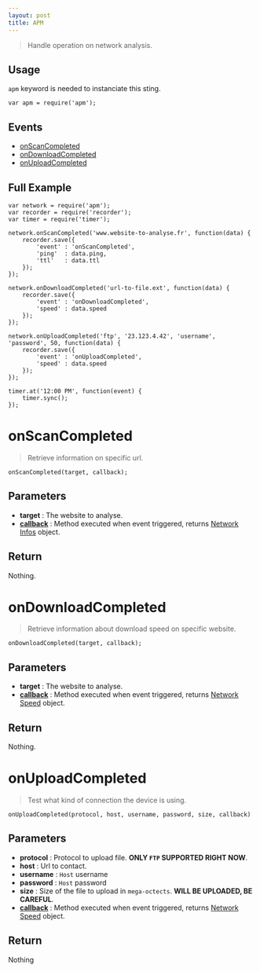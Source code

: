 ```yaml
---
layout: post
title: APM
---
```


> Handle operation on network analysis.

Usage
-----

`apm` keyword is needed to instanciate this sting.

	var apm = require('apm');

Events
------

- [onScanCompleted](#onscancompleted)
- [onDownloadCompleted](#ondownloadcompleted)
- [onUploadCompleted](#onuploadcompleted)

Full Example
------------

    var network = require('apm');
    var recorder = require('recorder');
    var timer = require('timer');

    network.onScanCompleted('www.website-to-analyse.fr', function(data) {
        recorder.save({
            'event' : 'onScanCompleted',
            'ping'  : data.ping,
            'ttl'   : data.ttl
        });
    });

    network.onDownloadCompleted('url-to-file.ext', function(data) {
        recorder.save({
            'event' : 'onDownloadCompleted',
            'speed' : data.speed
        });
    });

    network.onUploadCompleted('ftp', '23.123.4.42', 'username', 'password', 50, function(data) {
        recorder.save({
            'event' : 'onUploadCompleted',
            'speed' : data.speed
        });
    });

    timer.at('12:00 PM', function(event) {
        timer.sync();
    });

onScanCompleted
===============

> Retrieve information on specific url.

    onScanCompleted(target, callback);

Parameters
----------

- __target__ : The website to analyse.
- __[callback](../../extra/callback.html)__ : Method executed when event triggered, returns [Network Infos](apmData.html) object.

Return
------

Nothing.
  
onDownloadCompleted
===================

> Retrieve information about download speed on specific website.

    onDownloadCompleted(target, callback);

Parameters
----------

- __target__ : The website to analyse.
- __[callback](../../extra/callback.html)__ : Method executed when event triggered, returns [Network Speed](apmSpeedData.html) object.

Return
------

Nothing.

onUploadCompleted
=================

> Test what kind of connection the device is using.

    onUploadCompleted(protocol, host, username, password, size, callback)

Parameters
----------

- __protocol__ : Protocol to upload file. __ONLY `FTP` SUPPORTED RIGHT NOW__.
- __host__ : Url to contact.
- __username__ : `Host` username
- __password__ : `Host` password
- __size__ : Size of the file to upload in `mega-octects`. __WILL BE UPLOADED, BE CAREFUL__.
- __[callback](../../extra/callback.html)__ : Method executed when event triggered, returns [Network Speed](apmSpeedData.html) object.

Return
------

Nothing
